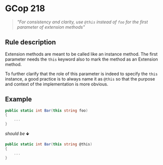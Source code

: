 ﻿# GCop 218

> *"For consistency and clarity, use `@this` instead of `foo` for the first parameter of extension methods"*

## Rule description

Extension methods are meant to be called like an instance method. The first parameter needs the `this` keyword also to mark the method as an Extension method.

To further clarify that the role of this parameter is indeed to specify the `this` instance, a good practice is to always name it as `@this` so that the purpose and context of the implementation is more obvious.

## Example

```csharp
public static int Bar(this string foo)
{
    ...
}
```

*should be* 🡻

```csharp
public static int Bar(this string @this)
{
    ...
}
```
